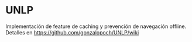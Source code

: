 # UNLP
Implementación de feature de caching y prevención de navegación offline.
Detalles en https://github.com/gonzalopoch/UNLP/wiki
